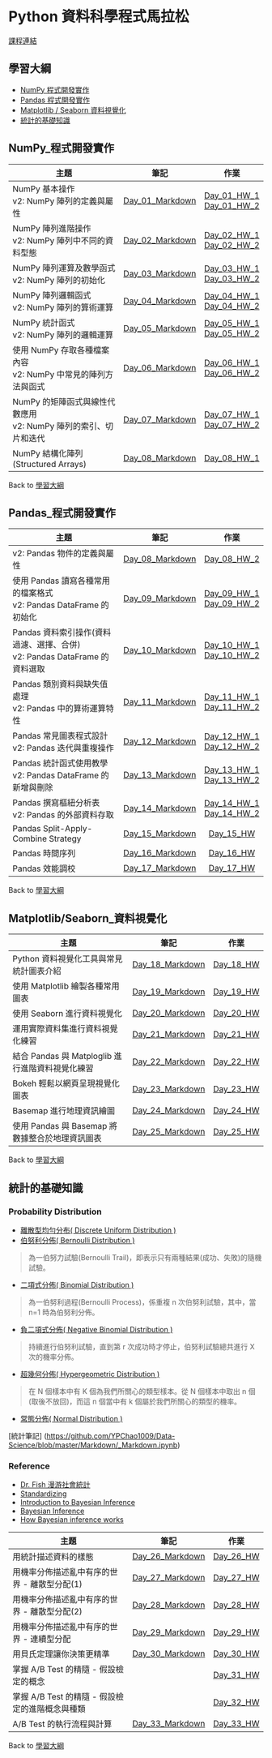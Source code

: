 # Python 資料科學程式馬拉松
 
[課程連結](https://www.cupoy.com/marathon/00000174C4BC1B93000000016375706F795F70726572656C656173654355)

## 學習大綱
* [NumPy 程式開發實作](#NumPy_程式開發實作)
* [Pandas 程式開發實作](#Pandas_程式開發實作)  
* [Matplotlib / Seaborn 資料視覺化](#Matplotlib/Seaborn_資料視覺化)
* [統計的基礎知識](#統計的基礎知識)


## NumPy_程式開發實作

| 主題 | 筆記 | 作業 | 
| ---------- | :-----------: | :-----------: |  
| NumPy 基本操作 <br> v2: NumPy 陣列的定義與屬性 | [Day_01_Markdown](https://github.com/YPChao1009/Data-Science/blob/master/Markdown/Day_01_Markdown.ipynb) | [Day_01_HW_1](https://github.com/YPChao1009/Data-Science/blob/master/Homework/Day_01_HW_1.ipynb) <br> [Day_01_HW_2](https://github.com/YPChao1009/Data-Science/blob/master/Homework/Day_01_HW_2.ipynb) |  
| NumPy 陣列進階操作 <br> v2: NumPy 陣列中不同的資料型態 | [Day_02_Markdown](https://github.com/YPChao1009/Data-Science/blob/master/Markdown/Day_02_Markdown.ipynb)  | [Day_02_HW_1](https://github.com/YPChao1009/Data-Science/blob/master/Homework/Day_02_HW_1.ipynb) <br> [Day_02_HW_2](https://github.com/YPChao1009/Data-Science/blob/master/Homework/Day_02_HW_2.ipynb) |
| NumPy 陣列運算及數學函式 <br> v2: NumPy 陣列的初始化 | [Day_03_Markdown](https://github.com/YPChao1009/Data-Science/blob/master/Markdown/Day_03_Markdown.ipynb)  | [Day_03_HW_1](https://github.com/YPChao1009/Data-Science/blob/master/Homework/Day_03_HW_1.ipynb) <br> [Day_03_HW_2](https://github.com/YPChao1009/Data-Science/blob/master/Homework/Day_03_HW_2.ipynb) |
| NumPy 陣列邏輯函式 <br> v2: NumPy 陣列的算術運算 | [Day_04_Markdown](https://github.com/YPChao1009/Data-Science/blob/master/Markdown/Day_04_Markdown.ipynb) | [Day_04_HW_1](https://github.com/YPChao1009/Data-Science/blob/master/Homework/Day_04_HW_1.ipynb) <br> [Day_04_HW_2](https://github.com/YPChao1009/Data-Science/blob/master/Homework/Day_04_HW_2.ipynb) |
| NumPy 統計函式 <br> v2: NumPy 陣列的邏輯運算 | [Day_05_Markdown](https://github.com/YPChao1009/Data-Science/blob/master/Markdown/Day_05_Markdown.ipynb) | [Day_05_HW_1](https://github.com/YPChao1009/Data-Science/blob/master/Homework/Day_05_HW_1.ipynb) <br> [Day_05_HW_2](https://github.com/YPChao1009/Data-Science/blob/master/Homework/Day_05_HW_2.ipynb) |
| 使用 NumPy 存取各種檔案內容 <br> v2: NumPy 中常見的陣列方法與函式 | [Day_06_Markdown](https://github.com/YPChao1009/Data-Science/blob/master/Markdown/Day_06_Markdown.ipynb) | [Day_06_HW_1](https://github.com/YPChao1009/Data-Science/blob/master/Homework/Day_06_HW_1.ipynb) <br> [Day_06_HW_2](https://github.com/YPChao1009/Data-Science/blob/master/Homework/Day_06_HW_2.ipynb) |
| NumPy 的矩陣函式與線性代數應用 <br> v2: NumPy 陣列的索引、切片和迭代 | [Day_07_Markdown](https://github.com/YPChao1009/Data-Science/blob/master/Markdown/Day_07_Markdown.ipynb) | [Day_07_HW_1](https://github.com/YPChao1009/Data-Science/blob/master/Homework/Day_07_HW_1.ipynb) <br> [Day_07_HW_2](https://github.com/YPChao1009/Data-Science/blob/master/Homework/Day_07_HW_2.ipynb) |
| NumPy 結構化陣列(Structured Arrays) | [Day_08_Markdown](https://github.com/YPChao1009/Data-Science/blob/master/Markdown/Day_08_Markdown.ipynb) | [Day_08_HW_1](https://github.com/YPChao1009/Data-Science/blob/master/Homework/Day_08_HW_1.ipynb)  |

Back to [學習大綱](#學習大綱)

## Pandas_程式開發實作

| 主題 | 筆記 | 作業 | 
| ---------- | :-----------: | :-----------: |  
| v2: Pandas 物件的定義與屬性 | [Day_08_Markdown](https://github.com/YPChao1009/Data-Science/blob/master/Markdown/Day_08_Markdown.ipynb) |  [Day_08_HW_2](https://github.com/YPChao1009/Data-Science/blob/master/Homework/Day_08_HW_2.ipynb) |  
| 使用 Pandas 讀寫各種常用的檔案格式 <br> v2: Pandas DataFrame 的初始化 | [Day_09_Markdown](https://github.com/YPChao1009/Data-Science/blob/master/Markdown/Day_09_Markdown.ipynb) |  [Day_09_HW_1](https://github.com/YPChao1009/Data-Science/blob/master/Homework/Day_09_HW_1.ipynb) <br> [Day_09_HW_2](https://github.com/YPChao1009/Data-Science/blob/master/Homework/Day_09_HW_2.ipynb) |  
| Pandas 資料索引操作(資料過濾、選擇、合併) <br> v2: Pandas DataFrame 的資料選取 | [Day_10_Markdown](https://github.com/YPChao1009/Data-Science/blob/master/Markdown/Day_10_Markdown.ipynb) | [Day_10_HW_1](https://github.com/YPChao1009/Data-Science/blob/master/Homework/Day_10_HW_1.ipynb) <br> [Day_10_HW_2](https://github.com/YPChao1009/Data-Science/blob/master/Homework/Day_10_HW_2.ipynb) |  
| Pandas 類別資料與缺失值處理 <br> v2: Pandas 中的算術運算特性 | [Day_11_Markdown](https://github.com/YPChao1009/Data-Science/blob/master/Markdown/Day_11_Markdown.ipynb) | [Day_11_HW_1](https://github.com/YPChao1009/Data-Science/blob/master/Homework/Day_11_HW_1.ipynb) <br> [Day_11_HW_2](https://github.com/YPChao1009/Data-Science/blob/master/Homework/Day_11_HW_2.ipynb) |  
| Pandas 常見圖表程式設計 <br> v2: Pandas 迭代與重複操作 | [Day_12_Markdown](https://github.com/YPChao1009/Data-Science/blob/master/Markdown/Day_12_Markdown.ipynb) | [Day_12_HW_1](https://github.com/YPChao1009/Data-Science/blob/master/Homework/Day_12_HW_1.ipynb) <br> [Day_12_HW_2](https://github.com/YPChao1009/Data-Science/blob/master/Homework/Day_12_HW_2.ipynb) |  
| Pandas 統計函式使用教學 <br> v2: Pandas DataFrame 的新增與刪除 | [Day_13_Markdown](https://github.com/YPChao1009/Data-Science/blob/master/Markdown/Day_13_Markdown.ipynb) | [Day_13_HW_1](https://github.com/YPChao1009/Data-Science/blob/master/Homework/Day_13_HW_1.ipynb) <br> [Day_13_HW_2](https://github.com/YPChao1009/Data-Science/blob/master/Homework/Day_13_HW_2.ipynb) |  
| Pandas 撰寫樞紐分析表 <br> v2: Pandas 的外部資料存取 | [Day_14_Markdown](https://github.com/YPChao1009/Data-Science/blob/master/Markdown/Day_14_Markdown.ipynb) | [Day_14_HW_1](https://github.com/YPChao1009/Data-Science/blob/master/Homework/Day_14_HW_1.ipynb) <br> [Day_14_HW_2](https://github.com/YPChao1009/Data-Science/blob/master/Homework/Day_14_HW_2(爬蟲-reCAPTCHA).ipynb) |  
| Pandas Split-Apply-Combine Strategy | [Day_15_Markdown](https://github.com/YPChao1009/Data-Science/blob/master/Markdown/Day_15_Markdown.ipynb) | [Day_15_HW](https://github.com/YPChao1009/Data-Science/blob/master/Homework/Day_15_HW_1.ipynb)   |  
| Pandas 時間序列 | [Day_16_Markdown](https://github.com/YPChao1009/Data-Science/blob/master/Markdown/Day_16_Markdown.ipynb) | [Day_16_HW](https://github.com/YPChao1009/Data-Science/blob/master/Homework/Day_16_HW_1.ipynb)  |    
| Pandas 效能調校 | [Day_17_Markdown](https://github.com/YPChao1009/Data-Science/blob/master/Markdown/Day_17_Markdown.ipynb) | [Day_17_HW](https://github.com/YPChao1009/Data-Science/blob/master/Homework/Day_17_HW_1.ipynb)  |

Back to [學習大綱](#學習大綱)

## Matplotlib/Seaborn_資料視覺化  

| 主題 | 筆記 | 作業 | 
| ---------- | :-----------: | :-----------: |  
| Python 資料視覺化工具與常見統計圖表介紹 | [Day_18_Markdown](https://github.com/YPChao1009/Data-Science/blob/master/Markdown/Day_18_Markdown.ipynb) | [Day_18_HW](https://github.com/YPChao1009/Data-Science/blob/master/Homework/Day_18_HW_1.ipynb) | 
| 使用 Matplotlib 繪製各種常用圖表 | [Day_19_Markdown](https://github.com/YPChao1009/Data-Science/blob/master/Markdown/Day_19_Markdown.ipynb) | [Day_19_HW](https://github.com/YPChao1009/Data-Science/blob/master/Homework/Day_19_HW_1.ipynb) | 
| 使用 Seaborn 進行資料視覺化 | [Day_20_Markdown](https://github.com/YPChao1009/Data-Science/blob/master/Markdown/Day_20_Markdown.ipynb) | [Day_20_HW](https://github.com/YPChao1009/Data-Science/blob/master/Homework/Day_20_HW_1.ipynb) | 
| 運用實際資料集進行資料視覺化練習 | [Day_21_Markdown](https://github.com/YPChao1009/Data-Science/blob/master/Markdown/Day_21_Markdown.ipynb) | [Day_21_HW](https://github.com/YPChao1009/Data-Science/blob/master/Homework/Day_21_HW_1.ipynb) | 
| 結合 Pandas 與 Matploglib 進行進階資料視覺化練習 | [Day_22_Markdown](https://github.com/YPChao1009/Data-Science/blob/master/Markdown/Day_22_Markdown.ipynb) | [Day_22_HW](https://github.com/YPChao1009/Data-Science/blob/master/Homework/Day_22_HW_1.ipynb) | 
| Bokeh 輕鬆以網頁呈現視覺化圖表 | [Day_23_Markdown](https://github.com/YPChao1009/Data-Science/blob/master/Markdown/Day_23_Markdown.ipynb) | [Day_23_HW](https://github.com/YPChao1009/Data-Science/blob/master/Homework/Day_23_HW_1.ipynb) | 
| Basemap 進行地理資訊繪圖 | [Day_24_Markdown](https://github.com/YPChao1009/Data-Science/blob/master/Markdown/Day_24_Markdown.ipynb) | [Day_24_HW](https://github.com/YPChao1009/Data-Science/blob/master/Homework/Day_24_HW_1.ipynb) | 
| 使用 Pandas 與 Basemap 將數據整合於地理資訊圖表 | [Day_25_Markdown](https://github.com/YPChao1009/Data-Science/blob/master/Markdown/Day_25_Markdown.ipynb) | [Day_25_HW](https://github.com/YPChao1009/Data-Science/blob/master/Homework/Day_25_HW_1.ipynb) | 

Back to [學習大綱](#學習大綱)

## 統計的基礎知識 

### Probability Distribution
- [離散型均勻分布( Discrete Uniform Distribution )](https://zh.wikipedia.org/wiki/%E9%9B%A2%E6%95%A3%E5%9E%8B%E5%9D%87%E5%8B%BB%E5%88%86%E4%BD%88)  
- [伯努利分佈( Bernoulli Distribution )](https://zh.wikipedia.org/wiki/%E4%BC%AF%E5%8A%AA%E5%88%A9%E5%88%86%E5%B8%83)  
> 為一伯努力試驗(Bernoulli Trail)，即表示只有兩種結果(成功、失敗)的隨機試驗。  
- [二項式分佈( Binomial Distribution )](https://zh.wikipedia.org/wiki/%E4%BA%8C%E9%A0%85%E5%BC%8F%E5%88%86%E5%B8%83)  
> 為一伯努利過程(Bernoulli Process)，係重複 n 次伯努利試驗，其中，當 n=1 時為伯努利分佈。
- [負二項式分佈( Negative Binomial Distribution )](https://zh.wikipedia.org/wiki/%E8%B4%9F%E4%BA%8C%E9%A1%B9%E5%88%86%E5%B8%83)  
> 持續進行伯努利試驗，直到第 r 次成功時才停止，伯努利試驗總共進行 X 次的機率分佈。  
- [超幾何分佈( Hypergeometric Distribution )](https://zh.wikipedia.org/wiki/%E8%B6%85%E5%87%A0%E4%BD%95%E5%88%86%E5%B8%83) 
> 在 N 個樣本中有 K 個為我們所關心的類型樣本。從 N 個樣本中取出 n 個(取後不放回)，而這 n 個當中有 k 個屬於我們所關心的類型的機率。  
- [常態分佈( Normal Distribution )](https://zh.wikipedia.org/wiki/%E6%AD%A3%E6%80%81%E5%88%86%E5%B8%83)


[統計筆記] (https://github.com/YPChao1009/Data-Science/blob/master/Markdown/_Markdown.ipynb)



### Reference 
- [Dr. Fish 漫游社會統計](https://drfishstats.com/)
- [Standardizing](https://www.mathsisfun.com/data/standard-normal-distribution.html)  
- [Introduction to Bayesian Inference](https://towardsdatascience.com/introduction-to-bayesian-inference-18e55311a261)  
- [Bayesian Inference](https://seeing-theory.brown.edu/bayesian-inference/index.html)
- [How Bayesian inference works](https://e2eml.school/how_bayesian_inference_works.html)

| 主題 | 筆記 | 作業 |  
| ---------- | :-----------: | :-----------: |  
| 用統計描述資料的樣態 | [Day_26_Markdown](https://github.com/YPChao1009/Data-Science/blob/master/Markdown/Day_26_Markdown.ipynb) | [Day_26_HW](https://github.com/YPChao1009/Data-Science/blob/master/Homework/Day_26_HW_1.ipynb) | 
| 用機率分佈描述亂中有序的世界 - 離散型分配(1) | [Day_27_Markdown](https://github.com/YPChao1009/Data-Science/blob/master/Markdown/Day_27_Markdown.ipynb) | [Day_27_HW](https://github.com/YPChao1009/Data-Science/blob/master/Homework/Day_27_HW_1.ipynb) | 
| 用機率分佈描述亂中有序的世界 - 離散型分配(2) | [Day_28_Markdown](https://github.com/YPChao1009/Data-Science/blob/master/Markdown/Day_28_Markdown.ipynb) | [Day_28_HW](https://github.com/YPChao1009/Data-Science/blob/master/Homework/Day_28_HW_1.ipynb) | 
| 用機率分佈描述亂中有序的世界 - 連續型分配 | [Day_29_Markdown](https://github.com/YPChao1009/Data-Science/blob/master/Markdown/Day_29_Markdown.ipynb) | [Day_29_HW](https://github.com/YPChao1009/Data-Science/blob/master/Homework/Day_29_HW_1.ipynb) | 
| 用貝氏定理讓你決策更精準 | [Day_30_Markdown](https://github.com/YPChao1009/Data-Science/blob/master/Markdown/Day_30_Markdown.ipynb) | [Day_30_HW](https://github.com/YPChao1009/Data-Science/blob/master/Homework/Day_30_HW_1.ipynb) | 
| 掌握 A/B Test 的精隨 - 假設檢定的概念 |  |  [Day_31_HW](https://github.com/YPChao1009/Data-Science/blob/master/Homework/Day_31_HW_1.ipynb) |   
| 掌握 A/B Test 的精隨 - 假設檢定的進階概念與種類 |  |  [Day_32_HW](https://github.com/YPChao1009/Data-Science/blob/master/Homework/Day_32_HW_1.ipynb) |  
| A/B Test 的執行流程與計算 | [Day_33_Markdown](https://github.com/YPChao1009/Data-Science/blob/master/Markdown/Day_33_Markdown.ipynb) | [Day_33_HW](https://github.com/YPChao1009/Data-Science/blob/master/Homework/Day_33_HW_1.ipynb) | 

Back to [學習大綱](#學習大綱)

